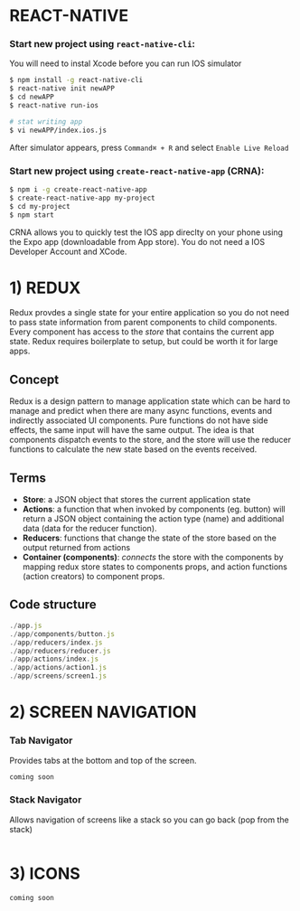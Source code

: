 # REACT-NATIVE

### Start new project using `react-native-cli`:
You will need to instal Xcode before you can run IOS simulator

```sh
$ npm install -g react-native-cli
$ react-native init newAPP 
$ cd newAPP 
$ react-native run-ios

# stat writing app
$ vi newAPP/index.ios.js
```
After simulator appears, press `Command⌘ + R` and select `Enable Live Reload`


### Start new project using `create-react-native-app` (CRNA):
```sh
$ npm i -g create-react-native-app 
$ create-react-native-app my-project 
$ cd my-project 
$ npm start
```
CRNA allows you to quickly test the IOS app direclty on your phone using the Expo app (downloadable from App store).  You do not need a IOS Developer Account and XCode. 

# 1) REDUX


Redux provdes a single state for your entire application so you do not need to pass state information from parent components to child components.   Every component has access to the *store* that contains the current app state.  Redux requires boilerplate to setup, but could be worth it for large apps.

## Concept
Redux is a design pattern to manage application state which can be hard to manage and predict when there are many async functions, events and indirectly associated UI components.  Pure functions do not have side effects, the same input will have the same output.  The idea is that components dispatch events to the store, and the store will use the reducer functions to calculate the new state based on the events received.  

## Terms
- **Store**: a JSON object that stores the current application state 
- **Actions**: a function that when invoked by components (eg. button) will return a JSON object containing the action type (name) and additional data (data for the reducer function). 
- **Reducers**: functions that change the state of the store based on the output returned from actions
- **Container (components)**: *connects* the store with the components by mapping redux store states to components props, and action functions (action creators) to component props.

## Code structure
```js
./app.js
./app/components/button.js
./app/reducers/index.js
./app/reducers/reducer.js
./app/actions/index.js
./app/actions/action1.js
./app/screens/screen1.js
```


# 2) SCREEN NAVIGATION

### Tab Navigator
Provides tabs at the bottom and top of the screen.

```js
coming soon
```

### Stack Navigator
Allows navigation of screens like a stack so you can go back (pop from the stack)
```js
```

# 3) ICONS
```js
coming soon
```


